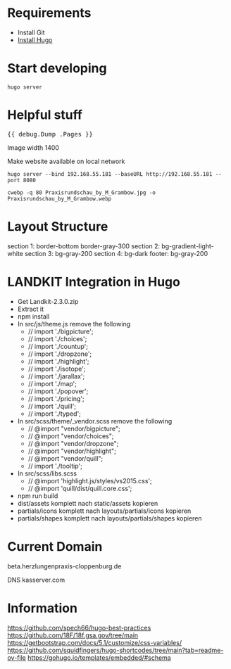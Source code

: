 # Requirements
- Install Git
- [Install Hugo](https://gohugo.io/installation/)

# Start developing
```
hugo server
```

# Helpful stuff
<pre>{{ debug.Dump .Pages }}</pre>

Image width 1400

Make website available on local network
```
hugo server --bind 192.168.55.181 --baseURL http://192.168.55.181 --port 8080
```

```
cwebp -q 80 Praxisrundschau_by_M_Grambow.jpg -o Praxisrundschau_by_M_Grambow.webp
```

# Layout Structure
section 1: border-bottom border-gray-300
section 2: bg-gradient-light-white
section 3: bg-gray-200
section 4: bg-dark
footer: bg-gray-200


# LANDKIT Integration in Hugo
- Get Landkit-2.3.0.zip
- Extract it
- npm install
- In src/js/theme.js remove the following
  - // import './bigpicture';
  - // import './choices';
  - // import './countup';
  - // import './dropzone';
  - // import './highlight';
  - // import './isotope';
  - // import './jarallax';
  - // import './map';
  - // import './popover';
  - // import './pricing';
  - // import './quill';
  - // import './typed';
- In src/scss/theme/_vendor.scss remove the following
  - // @import "vendor/bigpicture";
  - // @import "vendor/choices";
  - // @import "vendor/dropzone";
  - // @import "vendor/highlight";
  - // @import "vendor/quill";
  - // import './tooltip';
- In src/scss/libs.scss
  - // @import 'highlight.js/styles/vs2015.css';
  - // @import 'quill/dist/quill.core.css';
- npm run build
- dist/assets komplett nach static/assets kopieren
- partials/icons komplett nach layouts/partials/icons kopieren
- partials/shapes komplett nach layouts/partials/shapes kopieren

# Current Domain
beta.herzlungenpraxis-cloppenburg.de

DNS kasserver.com

# Information
https://github.com/spech66/hugo-best-practices
https://github.com/18F/18f.gsa.gov/tree/main
https://getbootstrap.com/docs/5.1/customize/css-variables/
https://github.com/squidfingers/hugo-shortcodes/tree/main?tab=readme-ov-file
https://gohugo.io/templates/embedded/#schema